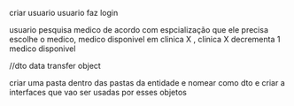 

criar usuario
usuario faz login

usuario pesquisa medico de acordo com espcialização que ele precisa
escolhe o medico,
medico disponivel em clinica X ,
clinica X decrementa 1 medico disponivel


//dto
data transfer object


criar uma pasta dentro das pastas da entidade e nomear como dto
e criar a interfaces que vao ser usadas por esses objetos